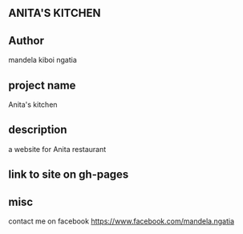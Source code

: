 ## ANITA'S KITCHEN
## Author 
mandela kiboi ngatia
## project name
Anita's kitchen
## description 
a website for Anita restaurant
## link to site on gh-pages

## misc
contact me on facebook
https://www.facebook.com/mandela.ngatia

